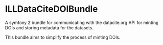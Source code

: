 ILLDataCiteDOIBundle
=================

A symfony 2 bundle for communicating with the datacite.org API for minting DOIs and storing metadata for the datasets.

This bundle aims to simplify the process of minting DOIs.
